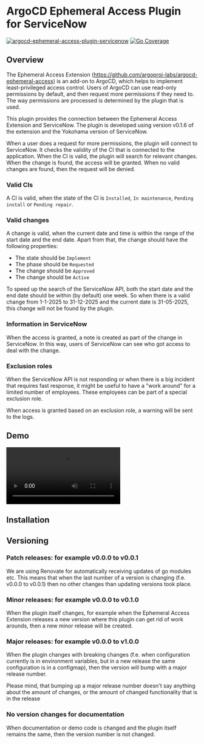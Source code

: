 # ArgoCD Ephemeral Access Plugin for ServiceNow

[![argocd-ephemeral-access-plugin-servicenow](https://github.com/FrederiqueRetsema/argocd-ephemeral-access-plugin-servicenow/actions/workflows/merge-to-main.yml/badge.svg)](https://github.com/FrederiqueRetsema/argocd-ephemeral-access-plugin-servicenow/actions/workflows/merge-to-main.yml)
[![Go Coverage](https://github.com/frederiqueretsema/argocd-ephemeral-access-plugin-servicenow/wiki/coverage.svg)](https://raw.githack.com/wiki/frederiqueretsema/argocd-ephemeral-access-plugin-servicenow/coverage.html)

## Overview

The Ephemeral Access Extension
(<https://github.com/argoproj-labs/argocd-ephemeral-access>) is an add-on to
ArgoCD, which helps to implement least-privileged access control. Users of
ArgoCD can use read-only permissions by default, and then request more
permissions if they need to. The way permissions are processed is determined
by the plugin that is used.

This plugin provides the connection between the Ephemeral Access Extension
and ServiceNow. The plugin is developed using version v0.1.6 of the extension
and the Yokohama version of ServiceNow.

When a user does a request for more permissions, the plugin will connect to
ServiceNow. It checks the validity of the CI that is connected to the
application. When the CI is valid, the plugin will search for relevant changes.
When the change is found, the access will be granted. When no valid changes are
found, then the request will be denied.

### Valid CIs

A CI is valid, when the state of the CI is `Installed`, `In maintenance`,
`Pending install` or `Pending repair`.

### Valid changes

A change is valid, when the current date and time is within the range of the
start date and the end date. Apart from that, the change should have the
following properties:

* The state should be `Implement`
* The phase should be `Requested`
* The change should be `Approved`
* The change should be `Active`

To speed up the search of the ServiceNow API, both the start date and the end
date should be within (by default) one week. So when there is a valid change
from 1-1-2025 to 31-12-2025 and the current date is 31-05-2025, this change
will not be found by the plugin.

### Information in ServiceNow

When the access is granted, a note is created as part of the change in
ServiceNow. In this way, users of ServiceNow can see who got access to deal
with the change.

### Exclusion roles

When the ServiceNow API is not responding or when there is a big incident
that requires fast response, it might be useful to have a "work around" for
a limited number of employees. These employees can be part of a special
exclusion role.

When access is granted based on an exclusion role, a warning will be sent
to the logs.

## Demo

<video src="https://frpublic2.s3.eu-west-1.amazonaws.com/persoonlijk/ephemeral-access-extension-plugin-for-servicenow.mp4"></video>

## Installation

## Versioning

### Patch releases: for example v0.0.0 to v0.0.1

We are using Renovate for automatically receiving updates of go modules etc.
This means that when the last number of a version is changing (f.e.
v0.0.0 to v0.0.1) then no other changes than updating versions took place.

### Minor releases: for example v0.0.0 to v0.1.0

When the plugin itself changes, for example when the Ephemeral Access
Extension releases a new version where this plugin can get rid of work
arounds, then a new minor release will be created.

### Major releases: for example v0.0.0 to v1.0.0

When the plugin changes with breaking changes (f.e. when configuration
currently is in environment variables, but in a new release the same
configuration is in a configmap), then the version will bump with a major
release number.

Please mind, that bumping up a major release number doesn't say anything
about the amount of changes, or the amount of changed functionality that
is in the release

### No version changes for documentation

When documentation or demo code is changed and the plugin itself
remains the same, then the version number is not changed.
